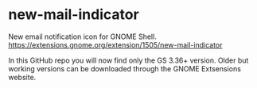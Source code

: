 # new-mail-indicator
New email notification icon for GNOME Shell.
https://extensions.gnome.org/extension/1505/new-mail-indicator

In this GitHub repo you will now find only the GS 3.36+ version. Older but working versions can be downloaded through the GNOME Extsensions website.

